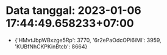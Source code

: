 # Data tanggal: 2023-01-06 17:44:49.658233+07:00

* {'HMvtJbpWBxzge5Rp': 3770, '6r2ePaOdcOPi6iMl': 3959, 'KUBfNhCKPKinBtcb': 8664}
